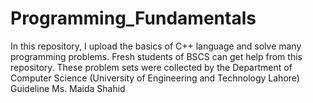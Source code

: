 # Programming_Fundamentals
In this repository, I upload the basics of C++ language and solve many  programming problems. Fresh students of BSCS can get help from this repository. These problem sets were collected by the Department of Computer Science (University of Engineering and Technology Lahore) 
<br>
Guideline Ms. Maida Shahid
